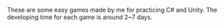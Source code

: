 These are some easy games made by me for practicing C# and Unity.
The developing time for each game is around 2~7 days.
